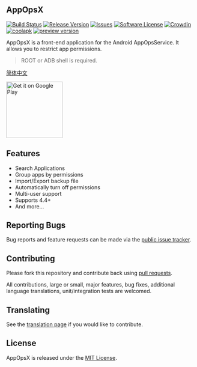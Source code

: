## AppOpsX
[![Build Status](https://img.shields.io/travis/8enet/AppOpsX.svg)][ci]
[![Release Version](https://img.shields.io/github/release/8enet/AppOpsX.svg)][releases]
[![Issues](https://img.shields.io/github/issues/8enet/AppOpsX.svg)][issues]
[![Software License](https://img.shields.io/github/license/8enet/AppOpsX.svg)][license]
[![Crowdin](https://d322cqt584bo4o.cloudfront.net/appopsx/localized.svg)][crowdin]
[![coolapk](https://img.shields.io/badge/coolapk-download-blue.svg)][coolapk]
[![preview version](https://img.shields.io/badge/preview%20version-download-orange.svg)][preview]

AppOpsX is a front-end application for the Android AppOpsService. It allows you to restrict app permissions.

> ROOT or ADB shell is required.

[简体中文](README.zh.md)

<a href='https://play.google.com/store/apps/details?id=com.zzzmode.appopsx'><img alt='Get it on Google Play' src='https://play.google.com/intl/en_us/badges/images/generic/en_badge_web_generic.png' width='150'/></a>

## Features
* Search Applications
* Group apps by permissions
* Import/Export backup file
* Automatically turn off permissions
* Multi-user support
* Supports 4.4+
* And more...



## Reporting Bugs
Bug reports and feature requests can be made via the [public issue tracker][issues].

## Contributing
Please fork this repository and contribute back using [pull requests][pr].

All contributions, large or small, major features, bug fixes, additional language translations, unit/integration tests are welcomed.

## Translating
See the [translation page][crowdin] if you would like to contribute.

## License
AppOpsX is released under the [MIT License][license].

[pr]: https://github.com/8enet/AppOpsX/pulls
[issues]: https://github.com/8enet/AppOpsX/issues
[crowdin]: https://crowdin.com/project/appopsx
[license]: https://github.com/8enet/AppOpsX/blob/master/LICENSE
[ci]: https://travis-ci.org/8enet/AppOpsX
[releases]: https://github.com/8enet/AppOpsX/releases
[coolapk]: http://www.coolapk.com/apk/com.zzzmode.appopsx
[preview]: https://www.zzzmode.com/AppOpsX/apk/